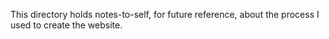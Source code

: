 This directory holds notes-to-self, for future reference, about the process I used to create the website.
